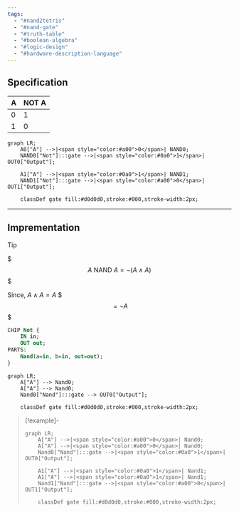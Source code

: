 ```yaml
---
tags:
  - "#nand2tetris"
  - "#nand-gate"
  - "#truth-table"
  - "#boolean-algebra"
  - "#logic-design"
  - "#hardware-description-language"
---
```

## Specification

|A|NOT A|
|---|---|
|0|1|
|1|0|

``` mermaid
graph LR;
    A0["A"] -->|<span style="color:#a00">0</span>| NAND0;
    NAND0["Not"]:::gate -->|<span style="color:#0a0">1</span>| OUT0["Output"];

    A1["A"] -->|<span style="color:#0a0">1</span>| NAND1;
    NAND1["Not"]:::gate -->|<span style="color:#a00">0</span>| OUT1["Output"];

    classDef gate fill:#d0d0d0,stroke:#000,stroke-width:2px;
```

---

## Imprementation

>[!tip]
> $$$
> A \text{ NAND } A = \neg (A \land A)
> $$$
> 
> Since,  $A \land A = A$
> $$$
> = \neg A
> $$$

```vhdl
CHIP Not {
    IN in;
    OUT out;
PARTS:
    Nand(a=in, b=in, out=out);
}
```

```mermaid
graph LR;
    A["A"] --> Nand0;
    A["A"] --> Nand0;
    Nand0["Nand"]:::gate --> OUT0["Output"];
    
    classDef gate fill:#d0d0d0,stroke:#000,stroke-width:2px;
```

> [!example]-
> 
> ```mermaid
> graph LR;
>     A["A"] -->|<span style="color:#a00">0</span>| Nand0;
>     A["A"] -->|<span style="color:#a00">0</span>| Nand0;
>     Nand0["Nand"]:::gate -->|<span style="color:#0a0">1</span>| OUT0["Output"];
> 
>     A1["A"] -->|<span style="color:#0a0">1</span>| Nand1;
>     A1["A"] -->|<span style="color:#0a0">1</span>| Nand1;
>     Nand1["Nand"]:::gate -->|<span style="color:#a00">0</span>| OUT1["Output"];
> 
>     classDef gate fill:#d0d0d0,stroke:#000,stroke-width:2px;
> ```